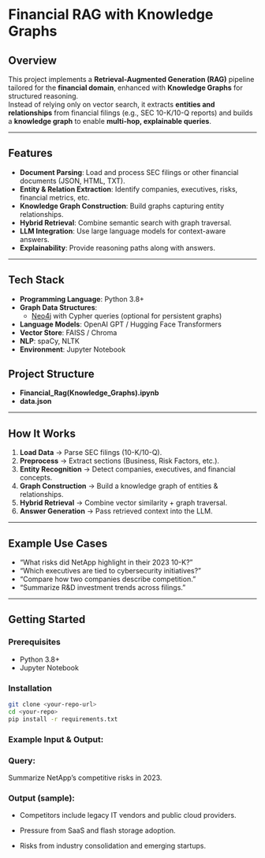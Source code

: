 #  Financial RAG with Knowledge Graphs

## Overview
This project implements a **Retrieval-Augmented Generation (RAG)** pipeline tailored for the **financial domain**, enhanced with **Knowledge Graphs** for structured reasoning.  
Instead of relying only on vector search, it extracts **entities and relationships** from financial filings (e.g., SEC 10-K/10-Q reports) and builds a **knowledge graph** to enable **multi-hop, explainable queries**.


---

##  Features
-  **Document Parsing**: Load and process SEC filings or other financial documents (JSON, HTML, TXT).  
-  **Entity & Relation Extraction**: Identify companies, executives, risks, financial metrics, etc.  
-  **Knowledge Graph Construction**: Build graphs capturing entity relationships.  
-  **Hybrid Retrieval**: Combine semantic search with graph traversal.  
-  **LLM Integration**: Use large language models for context-aware answers.  
-  **Explainability**: Provide reasoning paths along with answers.

---

 ## Tech Stack
- **Programming Language**: Python 3.8+  
- **Graph Data Structures**:  
  - [Neo4j](https://neo4j.com/) with Cypher queries (optional for persistent graphs)  
- **Language Models**: OpenAI GPT / Hugging Face Transformers  
- **Vector Store**: FAISS / Chroma  
- **NLP**: spaCy, NLTK  
- **Environment**: Jupyter Notebook  


##  Project Structure
- **Financial_Rag(Knowledge_Graphs).ipynb**
- **data.json**
  



---

## How It Works
1. **Load Data** → Parse SEC filings (10-K/10-Q).  
2. **Preprocess** → Extract sections (Business, Risk Factors, etc.).  
3. **Entity Recognition** → Detect companies, executives, and financial concepts.  
4. **Graph Construction** → Build a knowledge graph of entities & relationships.  
5. **Hybrid Retrieval** → Combine vector similarity + graph traversal.  
6. **Answer Generation** → Pass retrieved context into the LLM.  

---

##  Example Use Cases
- “What risks did NetApp highlight in their 2023 10-K?”  
- “Which executives are tied to cybersecurity initiatives?”  
- “Compare how two companies describe competition.”  
- “Summarize R&D investment trends across filings.”  

---

## Getting Started

### Prerequisites
- Python 3.8+  
- Jupyter Notebook  

### Installation
```bash
git clone <your-repo-url>
cd <your-repo>
pip install -r requirements.txt
```

### Example Input & Output:
### Query:
Summarize NetApp’s competitive risks in 2023.
### Output (sample):
- Competitors include legacy IT vendors and public cloud providers.

- Pressure from SaaS and flash storage adoption.

- Risks from industry consolidation and emerging startups.





